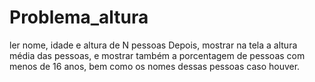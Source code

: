 # Problema_altura
ler nome, idade e altura de N pessoas 
Depois, mostrar na 
tela a altura média das pessoas, e mostrar também a porcentagem de pessoas com menos de 16 anos, 
bem como os nomes dessas pessoas caso houver.
